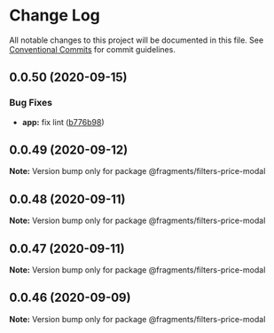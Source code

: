 # Change Log

All notable changes to this project will be documented in this file.
See [Conventional Commits](https://conventionalcommits.org) for commit guidelines.

## 0.0.50 (2020-09-15)


### Bug Fixes

* **app:** fix lint ([b776b98](https://github.com/Atlantis-Lab/shop-bmw-accessories/commit/b776b98e321e335a36129e1c38919e1e95765f9a))





## 0.0.49 (2020-09-12)

**Note:** Version bump only for package @fragments/filters-price-modal





## 0.0.48 (2020-09-11)

**Note:** Version bump only for package @fragments/filters-price-modal





## 0.0.47 (2020-09-11)

**Note:** Version bump only for package @fragments/filters-price-modal





## 0.0.46 (2020-09-09)

**Note:** Version bump only for package @fragments/filters-price-modal
